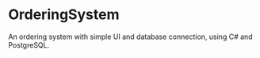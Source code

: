 # OrderingSystem
 An ordering system with simple UI and database connection, using C# and PostgreSQL.

